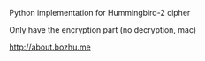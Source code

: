 Python implementation for Hummingbird-2 cipher

Only have the encryption part (no decryption, mac)

http://about.bozhu.me
